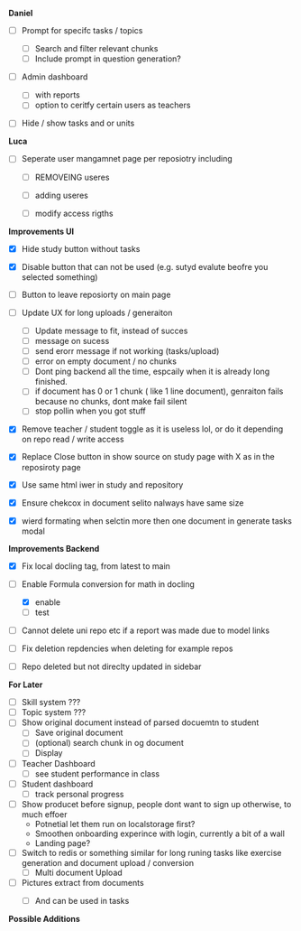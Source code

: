 **Daniel**
- [ ] Prompt for specifc tasks / topics
	- [ ] Search and filter relevant chunks
	- [ ] Include prompt in question generation?
- [ ] Admin dashboard
	- [ ] with reports
	- [ ] option to ceritfy certain users as teachers
- [ ] Hide / show tasks and or units


**Luca**
- [ ] Seperate user mangamnet page per reposiotry including
	- [ ] REMOVEING useres
	- [ ] adding useres 
	- [ ] modify access rigths




**Improvements UI**
- [x] Hide study button without tasks
- [x] Disable button that can not be used (e.g. sutyd evalute beofre you selected something)
- [ ] Button to leave reposiorty on main page
- [ ] Update UX for long uploads / generaiton
	- [ ] Update message to fit, instead of succes
	- [ ] message on sucess
	- [ ] send erorr message if not working (tasks/upload)
	- [ ] error on empty document / no chunks
	- [ ] Dont ping backend all the time, espcaily when it is already long finished.
	- [ ] if document has 0 or 1 chunk ( like 1 line document), genraiton fails because no chunks, dont make fail silent
	- [ ] stop pollin when you got stuff
- [x] Remove teacher / student toggle as it is useless lol, or do it depending on repo read / write access
- [x] Replace Close button in show source on study page with X as in the reposiroty page
- [x] Use same html iwer in study and repository
- [x] Ensure chekcox in document selito nalways have same size
- [x]  wierd formating when selctin more then one document in generate tasks modal


**Improvements Backend**
- [x] Fix local docling tag, from latest to main
- [ ] Enable Formula conversion for math in docling 
	- [x] enable
	- [ ] test
- [ ] Cannot delete uni repo etc if a report was made due to model links
- [ ] Fix deletion repdencies when deleting for example repos
- [ ] Repo deleted but not direclty updated in sidebar



**For Later**
- [ ] Skill system ???
- [ ] Topic system ???
- [ ] Show original document instead of parsed docuemtn to student
	- [ ] Save original document
	- [ ] (optional) search chunk in og document
	- [ ] Display
- [ ] Teacher Dashboard 
	- [ ] see student performance in class
- [ ] Student dashboard
	- [ ] track personal progress
- [ ] Show producet before signup, people dont want to sign up otherwise, to much effoer
	- Potnetial let them run on localstorage first?
	- Smoothen onboarding experince with login, currently a bit of a wall
	- Landing page?
- [ ] Switch to redis or something similar for long runing tasks like exercise generation and document upload / conversion
	- [ ] Multi document Upload
- [ ] Pictures extract from documents
	- [ ] And can be used in tasks


**Possible Additions**



  
